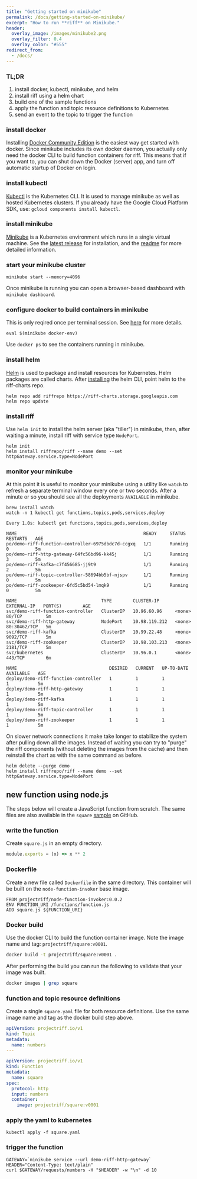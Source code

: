 ```yaml
---
title: "Getting started on minikube"
permalink: /docs/getting-started-on-minikube/
excerpt: "How to run **riff** on Minikube."
header:
  overlay_image: /images/minikube2.png
  overlay_filter: 0.4
  overlay_color: "#555"
redirect_from:
  - /docs/
---
```


### TL;DR
1. install docker, kubectl, minikube, and helm
2. install riff using a helm chart
3. build one of the sample functions
4. apply the function and topic resource definitions to Kubernetes
5. send an event to the topic to trigger the function

### install docker
Installing [Docker Community Edition](https://www.docker.com/community-edition) is the easiest way get started with docker. Since minikube includes its own docker daemon, you actually only need the docker CLI to build function containers for riff. This means that if you want to, you can shut down the Docker (server) app, and turn off automatic startup of Docker on login.

### install kubectl
[Kubectl](https://kubernetes.io/docs/tasks/tools/install-kubectl/) is the Kubernetes CLI. It is used to manage minikube as well as hosted Kubernetes clusters. If you already have the Google Cloud Platform SDK, use: `gcloud components install kubectl`.

### install minikube
[Minikube](https://kubernetes.io/docs/tasks/tools/install-minikube/) is a Kubernetes environment which runs in a single virtual machine. See the [latest release](https://github.com/kubernetes/minikube/releases) for installation, and the [readme](https://github.com/kubernetes/minikube/blob/master/README.md) for more detailed information.

### start your minikube cluster
```
minikube start --memory=4096
```
Once minikube is running you can open a browser-based dashboard with `minikube dashboard`.

### configure docker to build containers in minikube
This is only reqired once per terminal session. See [here](https://kubernetes.io/docs/getting-started-guides/minikube/#reusing-the-docker-daemon) for more details.
```
eval $(minikube docker-env)
```
Use `docker ps` to see the containers running in minikube.

### install helm
[Helm](https://docs.helm.sh/using_helm/#installing-helm) is used to package and install resources for Kubernetes. Helm packages are called charts. After [installing](https://docs.helm.sh/using_helm/#installing-helm) the helm CLI, point helm to the riff-charts repo.
```
helm repo add riffrepo https://riff-charts.storage.googleapis.com
helm repo update
```

### install riff
Use `helm init` to install the helm server (aka "tiller") in minikube, then, after waiting a minute, install riff with service type `NodePort`.
```
helm init
helm install riffrepo/riff --name demo --set httpGateway.service.type=NodePort
```

### monitor your minikube
At this point it is useful to monitor your minikube using a utility like `watch` to refresh a separate terminal window every one or two seconds. After a minute or so you should see all the deployments `AVAILABLE` in minikube.
```
brew install watch
watch -n 1 kubectl get functions,topics,pods,services,deploy
```

```
Every 1.0s: kubectl get functions,topics,pods,services,deploy

NAME                                                READY     STATUS    RESTARTS   AGE
po/demo-riff-function-controller-6975dbdc7d-ccgxq   1/1       Running   0          5m
po/demo-riff-http-gateway-64fc56bd96-kk45j          1/1       Running   3          5m
po/demo-riff-kafka-c7f456685-jj9t9                  1/1       Running   2          5m
po/demo-riff-topic-controller-58694bb5bf-njspv      1/1       Running   0          5m
po/demo-riff-zookeeper-6fd5c5bd54-lmqk9             1/1       Running   0          5m

NAME                                TYPE        CLUSTER-IP      EXTERNAL-IP   PORT(S)        AGE
svc/demo-riff-function-controller   ClusterIP   10.96.60.96     <none>        80/TCP         5m
svc/demo-riff-http-gateway          NodePort    10.98.119.212   <none>        80:30462/TCP   5m
svc/demo-riff-kafka                 ClusterIP   10.99.22.48     <none>        9092/TCP       5m
svc/demo-riff-zookeeper             ClusterIP   10.98.103.213   <none>        2181/TCP       5m
svc/kubernetes                      ClusterIP   10.96.0.1       <none>        443/TCP        6m

NAME                                   DESIRED   CURRENT   UP-TO-DATE   AVAILABLE   AGE
deploy/demo-riff-function-controller   1         1         1            1           5m
deploy/demo-riff-http-gateway          1         1         1            1           5m
deploy/demo-riff-kafka                 1         1         1            1           5m
deploy/demo-riff-topic-controller      1         1         1            1           5m
deploy/demo-riff-zookeeper             1         1         1            1           5m
```

On slower network connections it make take longer to stabilize the system after pulling down all the images. Instead of waiting you can try to "purge" the riff components (without deleting the images from the cache) and then reinstall the chart as with the same command as before.

```
helm delete --purge demo
helm install riffrepo/riff --name demo --set httpGateway.service.type=NodePort
```


## new function using node.js
The steps below will create a JavaScript function from scratch. The same files are also available in the `square` [sample](https://github.com/projectriff/riff/blob/master/samples/node/square/) on GitHub.

### write the function
Create `square.js` in an empty directory.
```js
module.exports = (x) => x ** 2
```

### Dockerfile
Create a new file called `Dockerfile` in the same directory.
This container will be built on the `node-function-invoker` base image.
```
FROM projectriff/node-function-invoker:0.0.2
ENV FUNCTION_URI /functions/function.js
ADD square.js ${FUNCTION_URI}
```

### Docker build
Use the docker CLI to build the function container image.
Note the image name and tag: `projectriff/square:v0001`.
```bash
docker build -t projectriff/square:v0001 .
```

After performing the build you can run the following to validate that your image was built.
```bash
docker images | grep square
```


### function and topic resource definitions
Create a single `square.yaml` file for both resource definitions.
Use the same image name and tag as the docker build step above.

```yaml
apiVersion: projectriff.io/v1
kind: Topic
metadata:
  name: numbers
---

apiVersion: projectriff.io/v1
kind: Function
metadata:
  name: square
spec:
  protocol: http
  input: numbers
  container:
    image: projectriff/square:v0001
```

### apply the yaml to kubernetes
```
kubectl apply -f square.yaml
```

### trigger the function
```
GATEWAY=`minikube service --url demo-riff-http-gateway`
HEADER="Content-Type: text/plain"
curl $GATEWAY/requests/numbers -H "$HEADER" -w "\n" -d 10
```
